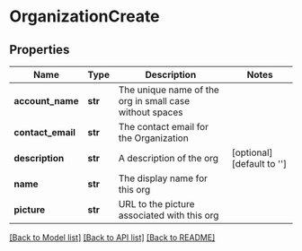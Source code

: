 # OrganizationCreate

## Properties
Name | Type | Description | Notes
------------ | ------------- | ------------- | -------------
**account_name** | **str** | The unique name of the org in small case without spaces | 
**contact_email** | **str** | The contact email for the Organization | 
**description** | **str** | A description of the org | [optional] [default to '']
**name** | **str** | The display name for this org | 
**picture** | **str** | URL to the picture associated with this org | 

[[Back to Model list]](../README.md#documentation-for-models) [[Back to API list]](../README.md#documentation-for-api-endpoints) [[Back to README]](../README.md)


